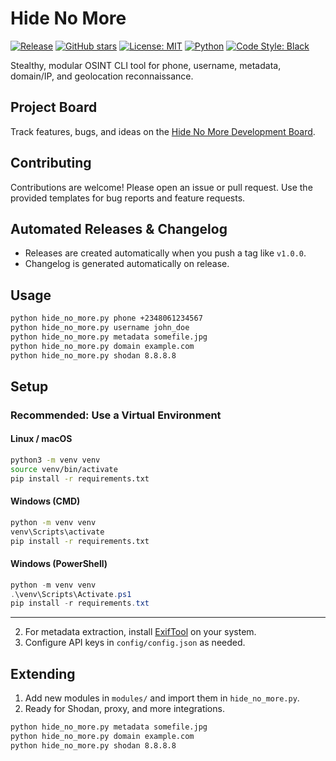 # Hide No More

[![Release](https://github.com/Jothankato05/HideNoMore/actions/workflows/release.yml/badge.svg)](https://github.com/Jothankato05/HideNoMore/actions/workflows/release.yml)
[![GitHub stars](https://img.shields.io/github/stars/Jothankato05/HideNoMore?style=social)](https://github.com/Jothankato05/HideNoMore/stargazers)
[![License: MIT](https://img.shields.io/badge/License-MIT-yellow.svg)](https://opensource.org/licenses/MIT)
[![Python](https://img.shields.io/badge/python-3.8%2B-blue.svg)](https://www.python.org/)
[![Code Style: Black](https://img.shields.io/badge/code%20style-black-000000.svg)](https://github.com/psf/black)

Stealthy, modular OSINT CLI tool for phone, username, metadata, domain/IP, and geolocation reconnaissance.

## Project Board

Track features, bugs, and ideas on the [Hide No More Development Board](https://github.com/users/Jothankato05/projects/1).

## Contributing

Contributions are welcome! Please open an issue or pull request. Use the provided templates for bug reports and feature requests.

## Automated Releases & Changelog

- Releases are created automatically when you push a tag like `v1.0.0`.
- Changelog is generated automatically on release.

## Usage

```bash
python hide_no_more.py phone +2348061234567
python hide_no_more.py username john_doe
python hide_no_more.py metadata somefile.jpg
python hide_no_more.py domain example.com
python hide_no_more.py shodan 8.8.8.8
```

## Setup

### Recommended: Use a Virtual Environment

#### Linux / macOS
```bash
python3 -m venv venv
source venv/bin/activate
pip install -r requirements.txt
```

#### Windows (CMD)
```cmd
python -m venv venv
venv\Scripts\activate
pip install -r requirements.txt
```

#### Windows (PowerShell)
```powershell
python -m venv venv
.\venv\Scripts\Activate.ps1
pip install -r requirements.txt
```

---

2. For metadata extraction, install [ExifTool](https://exiftool.org/) on your system.
3. Configure API keys in `config/config.json` as needed.

## Extending

1. Add new modules in `modules/` and import them in `hide_no_more.py`.
2. Ready for Shodan, proxy, and more integrations.

```bash
python hide_no_more.py metadata somefile.jpg
python hide_no_more.py domain example.com
python hide_no_more.py shodan 8.8.8.8
```
